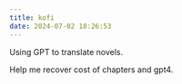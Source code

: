 ```yaml
---
title: kofi
date: 2024-07-02 18:26:53
---
```


Using GPT to translate novels.

Help me recover cost of chapters and gpt4.

<script type='text/javascript' src='https://storage.ko-fi.com/cdn/widget/Widget_2.js'></script><script type='text/javascript'>kofiwidget2.init('Support Me on Ko-fi', '#29abe0', 'F2F71005GO');kofiwidget2.draw();</script> 
